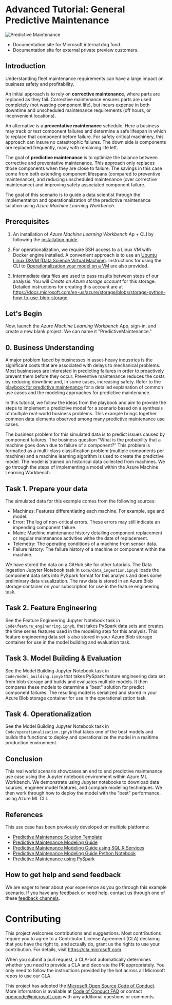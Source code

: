 # Advanced Tutorial: General Predictive Maintenance
![](images/042116_1633_PredictiveM1.png "Predictive Maintenance")

* Documentation site for Microsoft internal dog food.
* Documentation site for external private preview customers.

## Introduction

Understanding fleet maintenance requirements can have a large impact on business safety and profitability. 

An initial approach is to rely on **corrective maintenance**, where parts are replaced as they fail. Corrective maintenance ensures parts are used completely (not wasting component life), but incurs expense in both downtime and unscheduled maintenance requirements (off hours, or inconvenient locations).

An alternative is a **preventative maintenance** schedule. Here a business may track or test component failures and determine a safe lifespan in which to replace that component before failure. For safety critical machinery, this approach can insure no catastrophic failures. The down side is components are replaced frequently, many with remaining life left. 

The goal of **predictive maintenance** is to optimize the balance between corrective and preventative maintenance. This approach only replaces those components when they are close to failure. The savings in this case come from both extending component lifespans (compared to preventive maintenance), and reducing unscheduled maintenance (over corrective maintenance) and improving safety associated component failure.

The goal of this scenario is to guide a data scientist through the implementation and operationalization of the predictive maintenance solution using *Azure Machine Learning Workbench*. 

## Prerequisites

  1. An installation of *Azure Machine Learning Workbench* Ap + CLI by following the [installation guide](../Installation.md).

  2. For operationalization, we require SSH access to a Linux VM with Docker engine installed. A convenient approach is to use an [Ubuntu Linux DSVM (Data Science Virtual Machine)](https://azuremarketplace.microsoft.com/en-us/marketplace/apps/microsoft-ads.linux-data-science-vm-ubuntu). Instructions for using the CLI to  [Operationalization your model on a VM](http://aka.ms/o16ncli) are also provided.

  3. Intermediate data files are used to pass results between steps of our analysis. You will  _Create an Azure storage account_ for this storage. Detailed instructions for creating this account are at https://docs.microsoft.com/en-us/azure/storage/blobs/storage-python-how-to-use-blob-storage.

  
## Let's Begin

Now, launch the *Azure Machine Learning Workbench* App, sign-in, and create a new blank project. We can name it "PredictiveMaintenance."

## 0. Business Understanding

A major problem faced by businesses in asset-heavy industries is the significant costs that are associated with delays to mechanical problems. Most businesses are interested in predicting failures in order to proactively prevent them before they occur. Preventive maintenance reduces the costs by reducing downtime and, in some cases, increasing safety. Refer to the [playbook for predictive maintenance](https://docs.microsoft.com/en-us/azure/machine-learning/cortana-analytics-playbook-predictive-maintenance) for a detailed explanation of common use cases and the modeling approaches for predictive maintenance.

In this tutorial, we follow the ideas from the playbook and aim to provide the steps to implement a predictive model for a scenario based on a synthesis of multiple real-world business problems. This example brings together common data elements observed among many predictive maintenance use cases. 

The business problem for this simulated data is to predict issues caused by component failures. The business question “What is the probability that a machine goes down due to failure of a component?” This problem is formatted as a multi-class classification problem (multiple components per machine) and a machine learning algorithm is used to create the predictive model. The model is trained on historical data collected from machines. We go through the steps of implementing a model within the Azure Machine Learning Workbench. 

## Task 1. Prepare your data

The simulated data for this example comes from the following sources:

  * Machines: Features differentiating each machine. For example, age and model.
  * Error: The log of non-critical errors. These errors may still indicate an impending component failure.
  * Maint: Machine maintenance history detailing component replacement or regular maintenance activities withe the date of replacement.
  * Telemetry: The operating conditions of a machine from sensor data.
  * Failure history: The failure history of a machine or component within the machine.

We have stored the data on a GitHub site for other tutorials. The Data Ingestion Jupyter Notebook task in `Code/data_ingestion.ipnyb` loads the component data sets into PySpark format for this analysis and does some preliminary data visualization. The raw data is stored in an Azure Blob storage container on your subscription for use in the feature engineering task.

## Task 2. Feature Engineering

See the Feature Engineering Jupyter Notebook task in `Code\feature_enginerring.ipnyb`, that takes PySpark data sets and creates the time series features used in the modeling step for this analysis. This feature engineering data set is also stored in your Azure Blob storage container for use in the model building and evaluation task.

## Task 3. Model Building & Evaluation

See the Model Building Jupyter Notebook task in `Code/model_building.ipnyb` that takes PySpark feature engineering data set from blob storage and builds and evaluates multiple models. It then compares these models to determine a "best" solution for predict component failures. The resulting model is serialized and stored in your Azure Blob storage container for use in the operationalization task.

## Task 4. Operationalization

See the Model Building Jupyter Notebook task in `Code/operationalization.ipnyb` that takes one of the best models and builds the functions to deploy and operationalize the model in a realtime production environment.

## Conclusion

This real world scenario showcases an end to end predictive maintenance use case using the Jupyter notebook environment within Azure ML Workbench. We demonstrate using Jupyter notebooks to download data sources, engineer model features, and compare modeling techniques. We then work through how to deploy the model with the "best" performance, using Azure ML CLI.

## References

This use case has been previously developed on multiple platforms:
 
 * [Predictive Maintenance Solution Template](https://docs.microsoft.com/en-us/azure/machine-learning/cortana-analytics-playbook-predictive-maintenance)
 * [Predictive Maintenance Modeling Guide](https://gallery.cortanaintelligence.com/Collection/Predictive-Maintenance-Modelling-Guide-1)
 * [Predictive Maintenance Modeling Guide using SQL R Services](https://gallery.cortanaintelligence.com/Tutorial/Predictive-Maintenance-Modeling-Guide-using-SQL-R-Services-1)
 * [Predictive Maintenance Modeling Guide Python Notebook](https://gallery.cortanaintelligence.com/Notebook/Predictive-Maintenance-Modelling-Guide-Python-Notebook-1)
 * [Predictive Maintenance using PySpark](https://gallery.cortanaintelligence.com/Tutorial/Predictive-Maintenance-using-PySpark)

## How to get help and send feedback
We are eager to hear about your experience as you go through this example scenario. If you have any feedback or need help, contact us through one of these [feedback channels](../Feedback.md).

# Contributing

This project welcomes contributions and suggestions.  Most contributions require you to agree to a Contributor License Agreement (CLA) declaring that you have the right to, and actually do, grant us the rights to use your contribution. For details, visit https://cla.microsoft.com.

When you submit a pull request, a CLA-bot automatically determines whether you need to provide a CLA and decorate the PR appropriately. You only need to follow the instructions provided by the bot across all Microsoft repos to use our CLA.

This project has adopted the [Microsoft Open Source Code of Conduct](https://opensource.microsoft.com/codeofconduct/).
More information is available at [Code of Conduct FAQ](https://opensource.microsoft.com/codeofconduct/faq/) or
contact [opencode@microsoft.com](mailto:opencode@microsoft.com) with any additional questions or comments.

